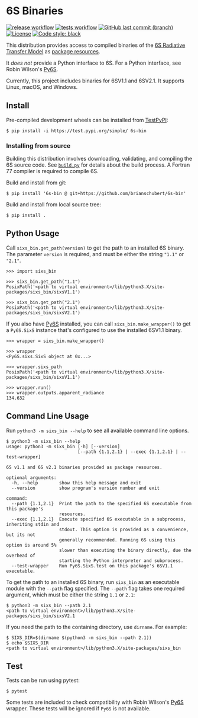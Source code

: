 # 6S Binaries

[![release workflow](https://github.com/brianschubert/6s-bin/actions/workflows/release.yaml/badge.svg?event=push)](https://github.com/brianschubert/6s-bin/actions/workflows/release.yaml)
[![tests workflow](https://github.com/brianschubert/6s-bin/actions/workflows/test.yaml/badge.svg)](https://github.com/brianschubert/6s-bin/actions/workflows/test.yaml)
[![GitHub last commit (branch)](https://img.shields.io/github/last-commit/brianschubert/6s-bin/develop)](https://github.com/brianschubert/6s-bin/commits/develop)
[![License](https://img.shields.io/github/license/brianschubert/6s-bin)](./LICENSE)
[![Code style: black](https://img.shields.io/badge/code%20style-black-black.svg)](https://github.com/psf/black)

This distribution provides access to compiled binaries of the [6S Radiative Transfer Model](https://salsa.umd.edu/6spage.html) as [package resources](https://docs.python.org/3/library/importlib.resources.html#module-importlib.resources).



It *does not* provide a Python interface to 6S. For a Python interface, see  Robin Wilson's [Py6S].

Currently, this project includes binaries for 6SV1.1 and 6SV2.1. It supports Linux, macOS, and Windows.

## Install

Pre-compiled development wheels can be installed from [TestPyPI](https://test.pypi.org/project/6s-bin/):
```shell
$ pip install -i https://test.pypi.org/simple/ 6s-bin
```

### Installing from source

Building this distribution involves downloading, validating, and compiling the 6S source code. See [`build.py`](./build.py) for details about the build process. A Fortran 77 compiler is required to compile 6S.

Build and install from git:
```shell
$ pip install '6s-bin @ git+https://github.com/brianschubert/6s-bin'
```

Build and install from local source tree:
```shell
$ pip install .
```

## Python Usage

Call `sixs_bin.get_path(version)` to get the path to an installed 6S binary. The parameter `version` is required, and must be either the string `"1.1"` or `"2.1"`.
```pycon
>>> import sixs_bin

>>> sixs_bin.get_path("1.1")
PosixPath('<path to virtual environment>/lib/python3.X/site-packages/sixs_bin/sixsV1.1')

>>> sixs_bin.get_path("2.1")
PosixPath('<path to virtual environment>/lib/python3.X/site-packages/sixs_bin/sixsV2.1')
```

If you also have [Py6S][Py6S] installed, you can call `sixs_bin.make_wrapper()` to get a `Py6S.SixS` instance that's configured to use the installed 6SV1.1 binary.

```pycon
>>> wrapper = sixs_bin.make_wrapper()

>>> wrapper
<Py6S.sixs.SixS object at 0x...>

>>> wrapper.sixs_path
PosixPath('<path to virtual environment>/lib/python3.X/site-packages/sixs_bin/sixsV1.1')

>>> wrapper.run()
>>> wrapper.outputs.apparent_radiance
134.632
```

## Command Line Usage

Run `python3 -m sixs_bin --help` to see all available command line options.
```none
$ python3 -m sixs_bin --help
usage: python3 -m sixs_bin [-h] [--version]
                           [--path {1.1,2.1} | --exec {1.1,2.1} | --test-wrapper]

6S v1.1 and 6S v2.1 binaries provided as package resources.

optional arguments:
  -h, --help        show this help message and exit
  --version         show program's version number and exit

command:
  --path {1.1,2.1}  Print the path to the specified 6S executable from this package's
                    resources.
  --exec {1.1,2.1}  Execute specified 6S executable in a subprocess, inheriting stdin and
                    stdout. This option is provided as a convenience, but its not
                    generally recommended. Running 6S using this option is around 5%
                    slower than executing the binary directly, due the overhead of
                    starting the Python interpreter and subprocess.
  --test-wrapper    Run Py6S.SixS.test on this package's 6SV1.1 executable.
```

To get the path to an installed 6S binary, run `sixs_bin` as an executable module with the `--path` flag specified. The `--path` flag takes one required argument, which must be either the string `1.1` or `2.1`:
```shell
$ python3 -m sixs_bin --path 2.1
<path to virtual environment>/lib/python3.X/site-packages/sixs_bin/sixsV2.1
```

If you need the path to the containing directory, use `dirname`. For example:
```shell
$ SIXS_DIR=$(dirname $(python3 -m sixs_bin --path 2.1))
$ echo $SIXS_DIR
<path to virtual environment>/lib/python3.X/site-packages/sixs_bin
```

## Test

Tests can be run using pytest:
```shell
$ pytest
```

Some tests are included to check compatibility with Robin Wilson's [Py6S][Py6S] wrapper. These tests will be ignored if `Py6S` is not available.

[Py6S]: https://www.py6s.rtwilson.com/
